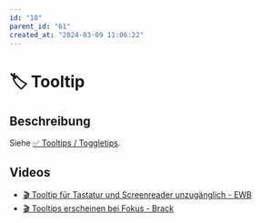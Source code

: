 ```yaml
---
id: "10"
parent_id: "61"
created_at: "2024-03-09 11:06:22"
---
```


# 🏷️ Tooltip

## Beschreibung

Siehe [✅ Tooltips / Toggletips](/de/wcag/4.1.2a-erweiterte-steuerelemente-widgets/tooltips-toggletips).

## Videos

- [🎬 Tooltip für Tastatur und Screenreader unzugänglich - EWB](/de/videos/tooltip-fuer-tastatur-und-screenreader-unzugaenglich-ewb)
- [🎬 Tooltips erscheinen bei Fokus - Brack](/de/videos/tooltips-erscheinen-bei-fokus-brack)